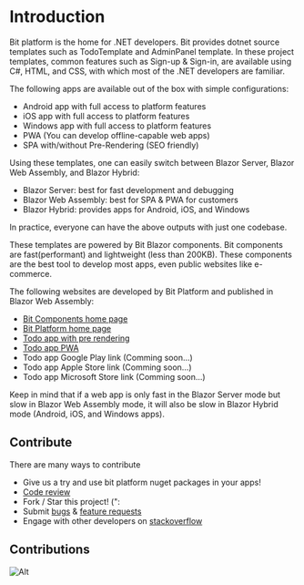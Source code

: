 # Introduction

Bit platform is the home for .NET developers. 
Bit provides dotnet source templates such as TodoTemplate and AdminPanel template. In these project templates, common features such as Sign-up & Sign-in, are available using C#, HTML, and CSS, with which most of the .NET developers are familiar.

The following apps are available out of the box with simple configurations:
* Android app with full access to platform features
* iOS app with full access to platform features
* Windows app with full access to platform features
* PWA (You can develop offline-capable web apps)
* SPA with/without Pre-Rendering (SEO friendly)

Using these templates, one can easily switch between Blazor Server, Blazor Web Assembly, and Blazor Hybrid:
* Blazor Server: best for fast development and debugging
* Blazor Web Assembly: best for SPA & PWA for customers
* Blazor Hybrid: provides apps for Android, iOS, and Windows

In practice, everyone can have the above outputs with just one codebase.


These templates are powered by Bit Blazor components. Bit components are fast(performant) and lightweight (less than 200KB). These components are the best tool to develop most apps, even public websites like e-commerce.


The following websites are developed by Bit Platform and published in Blazor Web Assembly:

* [Bit Components home page](https://components.bitplatform.dev/)
* [Bit Platform home page](https://bitplatform.dev/)
* [Todo app with pre rendering](https://todo.bitplatform.dev/)
* [Todo app PWA](https://todo-app.bitplatform.dev/)
* Todo app Google Play link (Comming soon...)
* Todo app Apple Store link (Comming soon...)
* Todo app Microsoft Store link (Comming soon...)

Keep in mind that if a web app is only fast in the Blazor Server mode but slow in Blazor Web Assembly mode, it will also be slow in Blazor Hybrid mode (Android, iOS, and Windows apps).

## **Contribute**

There are many ways to contribute

* Give us a try and use bit platform nuget packages in your apps!
* [Code review](https://github.com/bitfoundation/bitplatform/pulls)
* Fork / Star this project! (":
* Submit [bugs](https://github.com/bitfoundation/bitplatform/issues/new?template=bug_report.yml) & [feature requests](https://github.com/bitfoundation/bitplatform/issues/new?template=feature_request.yml)
* Engage with other developers on [stackoverflow](https://stackoverflow.com/questions/tagged/bitplatform)

## **Contributions**

![Alt](https://repobeats.axiom.co/api/embed/66dc1fc04ed967094b98ac118e8f18fa38b19f6a.svg "Bit Open Source Contributions Report")
